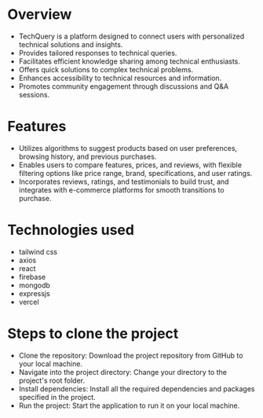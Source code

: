 
# Overview
- TechQuery is a platform designed to connect users with personalized technical solutions and insights.
- Provides tailored responses to technical queries.
- Facilitates efficient knowledge sharing among technical enthusiasts.
- Offers quick solutions to complex technical problems.
- Enhances accessibility to technical resources and information.
- Promotes community engagement through discussions and Q&A sessions.


# Features  
- Utilizes algorithms to suggest products based on user preferences, browsing history, and previous purchases.
- Enables users to compare features, prices, and reviews, with flexible filtering options like price range, brand, specifications, and user ratings.
- Incorporates reviews, ratings, and testimonials to build trust, and integrates with e-commerce platforms for smooth transitions to purchase.


# Technologies used
- tailwind css
- axios
- react 
- firebase 
- mongodb
- expressjs
- vercel


# Steps to clone the project
- Clone the repository: Download the project repository from GitHub to your local machine.
- Navigate into the project directory: Change your directory to the project's root folder.
- Install dependencies: Install all the required dependencies and packages specified in the project.
- Run the project: Start the application to run it on your local machine.
